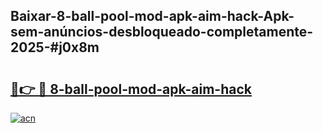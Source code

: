 ## Baixar-8-ball-pool-mod-apk-aim-hack-Apk-sem-anúncios-desbloqueado-completamente-2025-#j0x8m

# <h2><a href="https://ainizakaria.my?title=8-ball-pool-mod-apk-aim-hack&ref=22M">🔗👉 🔴 8-ball-pool-mod-apk-aim-hack</a></h2>

[![acn](https://github.com/user-attachments/assets/0f9c940e-d8b0-45ae-aac7-cd30a18b3e1c)](https://ainizakaria.my?title=8-ball-pool-mod-apk-aim-hack&ref=22M)

